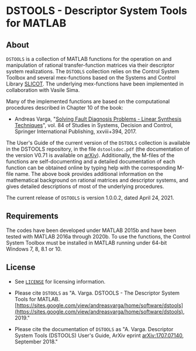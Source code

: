 # **DSTOOLS - Descriptor System Tools for MATLAB**  

## About 

`DSTOOLS` is a collection of MATLAB functions for the operation on and manipulation of rational transfer-function matrices via their
descriptor system realizations. The `DSTOOLS` collection relies on the
Control System Toolbox and several mex-functions based on the Systems and Control Library
[SLICOT](http://slicot.org/). The underlying mex-functions have been implemented in collaboration with Vasile Sima.

Many of the implemented functions are based on the computational procedures described in Chapter 10 of the book:

* Andreas Varga, "[Solving Fault Diagnosis Problems - Linear Synthesis Techniques](http://www.springer.com/us/book/9783319515588)", vol. 84 of Studies in Systems, Decision and Control, Springer International Publishing, xxviii+394, 2017.

The User's Guide of the current version of the `DSTOOLS` collection is available in the DSTOOLS repository, in the file `dstoolsdoc.pdf` (the documentation of the version V0.71 is available on [arXiv](https://arxiv.org/abs/1707.07140)).  Additionally, the M-files of the functions are self-documenting and a detailed documentation of each function can be obtained online by typing help with the corresponding M-file name.
The above book provides additional information on the mathematical background on rational matrices and descriptor systems,
and gives detailed descriptions of most of the underlying procedures.

The current release of `DSTOOLS` is version 1.0.0.2, dated April 24, 2021.

## Requirements

The codes have been developed under MATLAB 2015b and have been tested with MATLAB 2016a through 2020b. To use the functions, the Control System Toolbox must be installed in MATLAB running under 64-bit Windows 7, 8, 8.1 or 10.

## License

* See [`LICENSE`](https://github.com/andreasvarga/DescriptorSystemTools/blob/main/LICENSE) for licensing information.

* Please cite `DSTOOLS` as "A. Varga. DSTOOLS - The Descriptor System Tools for MATLAB.
[https://sites.google.com/view/andreasvarga/home/software/dstools](https://sites.google.com/view/andreasvarga/home/software/dstools), 2019."

* Please cite the documentation of `DSTOOLS` as "A. Varga. Descriptor System Tools (DSTOOLS) User's Guide, ArXiv eprint [arXiv:1707.07140](https://arxiv.org/abs/1707.07140), September 2018."
